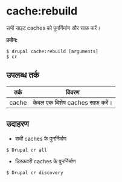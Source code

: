 # cache:rebuild
सभी साइट caches को पुनर्निर्माण और साफ़ करें।

**प्रयोग:**
```
$ drupal cache:rebuild [arguments]
$ cr  
```

## उपलब्ध तर्क
तर्क | विवरण
---------|-------------
cache | केवल एक विशेष caches साफ़ करें।

## उदाहरण
* सभी caches के पुनर्निर्माण 
```
$ Drupal cr all
```
* डिस्कवरी caches के पुनर्निर्माण
```
$ Drupal cr discovery
```
